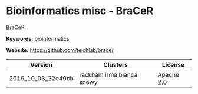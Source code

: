 # Bioinformatics misc - BraCeR

BraCeR

**Keywords:** bioinformatics

**Website:** <https://github.com/teichlab/bracer>

| Version | Clusters | License |
| ------- | -------- | ------- |
| 2019_10_03_22e49cb | rackham irma bianca snowy | Apache 2.0 |

